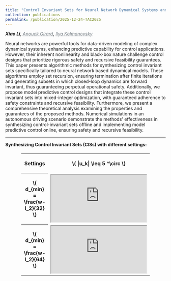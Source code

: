 ```yaml
---
title: "Control Invariant Sets for Neural Network Dynamical Systems and Recursive Feasibility in Model Predictive Control"
collection: publications
permalink: /publication/2025-12-24-TAC2025
---
```


<i><b>Xiao Li</b></i>, <a href="https://vodca.engin.umich.edu/" target="_blank" style="color:#7a8288;"><i>Anouck Girard</i></a>, <a href="https://sites.google.com/a/umich.edu/kolmanovsky/" target="_blank"  style="color:#7a8288;"><i>Ilya Kolmanovsky</i></a>  

Neural networks are powerful tools for data-driven modeling of complex dynamical systems, enhancing predictive capability for control applications. However, their inherent nonlinearity and black-box nature challenge control designs that prioritize rigorous safety and recursive feasibility guarantees. This paper presents algorithmic methods for synthesizing control invariant sets specifically tailored to neural network based dynamical models. These algorithms employ set recursion, ensuring termination after finite iterations and generating subsets in which closed-loop dynamics are forward invariant, thus guaranteeing perpetual operational safety. Additionally, we propose model predictive control designs that integrate these control invariant sets into mixed-integer optimization, with guaranteed adherence to safety constraints and recursive feasibility. Furthermore, we present a comprehensive theoretical analysis examining the properties and guarantees of the proposed methods. Numerical simulations in an autonomous driving scenario demonstrate the methods' effectiveness in synthesizing control-invariant sets offline and implementing model predictive control online, ensuring safety and recursive feasibility.


<!-- ------------------------------------------------------------------------------------ -->
<script src="https://polyfill.io/v3/polyfill.min.js?features=es6"></script>
<script id="MathJax-script" async
  src="https://cdn.jsdelivr.net/npm/mathjax@3/es5/tex-mml-chtml.js">
</script>

<style>
table {
    width: 80%;
    border-collapse: collapse;
    margin: 20px auto;
}
</style>
<!-- ------------------------------------------------------------------------------------ -->
<hr>
<b>Synthesizing Control Invariant Sets (CISs) with different settings: </b> 

<table>
  <tr>
    <th>Settings</th>
    <th><p> \( |u_k| \leq 5 ^\circ \)</p></th>
    <th><p> \( |u_k| \leq 10 ^\circ \)</p></th>
    <th><p> \( |u_k| \leq 20 ^\circ \)</p></th>
  </tr>
  <tr>
    <th><p> \( d_{min} = \frac{w-l_2}{32} \)</p></th>
    <td>
        <div class="video-container">
            <iframe src='https://drive.google.com/file/d/1BpeaasxTTc-waANFlv0I08_IXiAfH7vu/preview' allowfullscreen allow="autoplay"></iframe>
        </div>
    </td>
    <td>
        <div class="video-container">
            <iframe src='https://drive.google.com/file/d/1fji5UYt7qBUG9y1fBfUXYrMN4A-URA-y/preview' allowfullscreen allow="autoplay"></iframe>
        </div>
    </td>
    <td>
        <div class="video-container">
            <iframe src='https://drive.google.com/file/d/1zYzp3kCMhDG16mpV70RASkBhmq3z0TvN/preview' allowfullscreen allow="autoplay"></iframe>
        </div>
    </td>
  </tr>
  <tr>
    <th><p> \( d_{min} = \frac{w-l_2}{64} \)</p></th>
    <td>
        <div class="video-container">
            <iframe src='https://drive.google.com/file/d/1QgPCD1uubx9A5ghIVVLfPVrOg-4Yi2A9/preview' allowfullscreen allow="autoplay"></iframe>
        </div>
    </td>
    <td>
        <div class="video-container">
            <iframe src='https://drive.google.com/file/d/1sjDljbxPdQ5Nl8UeR5CdE14jY0mASQ5m/preview' allowfullscreen allow="autoplay"></iframe>
        </div>
    </td>
    <td>
        <div class="video-container">
            <iframe src='https://drive.google.com/file/d/1eronGGpBlCb3qx3V-mxJDjVB5LANwdn-/preview' allowfullscreen allow="autoplay"></iframe>
        </div>
    </td>
  </tr>
</table>


<!-- ------------------------------------------------------------------------------------ -->
